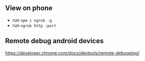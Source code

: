 ## View on phone
- run `npm i ngrok -g`
- run `ngrok http :port`

## Remote debug android devices
https://developer.chrome.com/docs/devtools/remote-debugging/
